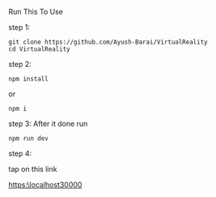 
Run This To Use

step 1:
```
git clone https://github.com/Ayush-Barai/VirtualReality
cd VirtualReality
```

step 2:
```
npm install
 ```
or 
```
npm i
```

step 3:
After it done run 
```
npm run dev
 ``` 
step 4:

tap on this link

[https:\\localhost30000](https://localhost:30000)
